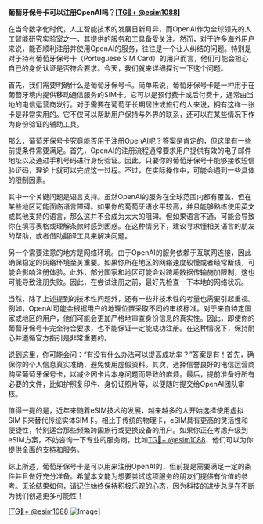 **葡萄牙保号卡可以注册OpenAI吗？[[TG💪+ @esim1088](https://t.me/s/esim1088)]**

在当今数字化时代，人工智能技术的发展日新月异，而OpenAI作为全球领先的人工智能研究实验室之一，其提供的服务和工具备受关注。然而，对于许多海外用户来说，能否顺利注册并使用OpenAI的服务，往往是一个让人纠结的问题。特别是对于持有葡萄牙保号卡（Portuguese SIM Card）的用户而言，他们可能会担心自己的身份认证是否符合要求。今天，我们就来详细探讨一下这个问题。

首先，我们需要明确什么是葡萄牙保号卡。简单来说，葡萄牙保号卡是一种用于在葡萄牙境内提供移动通信服务的SIM卡。它可以是预付费卡或后付费卡，通常由当地的电信运营商发行。对于需要在葡萄牙长期居住或旅行的人来说，拥有这样一张卡是非常实用的。它不仅可以帮助用户保持与外界的联系，还可以在某些情况下作为身份验证的辅助工具。

那么，葡萄牙保号卡究竟能否用于注册OpenAI呢？答案是肯定的，但这里有一些前提条件需要满足。首先，OpenAI的注册流程通常要求用户提供有效的电子邮件地址以及通过手机号码进行身份验证。因此，只要你的葡萄牙保号卡能够接收短信验证码，理论上就可以完成这一过程。不过，在实际操作中，可能会遇到一些具体的限制因素。

其中一个关键问题是语言支持。虽然OpenAI的服务在全球范围内都有覆盖，但在某些地区可能面临语言障碍。如果你的葡萄牙语水平较高，并且能够熟练使用英文或其他支持的语言，那么这并不会成为太大的阻碍。但如果语言不通，可能会导致你在填写表格或理解条款时感到困惑。在这种情况下，建议寻求懂相关语言的朋友的帮助，或者借助翻译工具来解决问题。

另一个需要注意的地方是网络环境。由于OpenAI的服务依赖于互联网连接，因此确保稳定的网络环境至关重要。如果你所在地区的网络速度较慢或者经常断线，可能会影响注册体验。此外，部分国家和地区可能会对跨境数据传输施加限制，这也可能导致注册失败。因此，在尝试注册之前，最好先检查一下本地的网络状况。

当然，除了上述提到的技术性问题外，还有一些非技术性的考量也需要引起重视。例如，OpenAI可能会根据用户的地理位置采取不同的审核标准。对于来自特定国家或地区的用户，他们可能会更加严格地审查身份信息的真实性。因此，即使你的葡萄牙保号卡完全符合要求，也不能保证一定能成功注册。在这种情况下，保持耐心并遵循官方指引是非常重要的。

说到这里，你可能会问：“有没有什么办法可以提高成功率？”答案是有！首先，确保你的个人信息真实准确，避免使用虚假资料。其次，选择信誉良好的电信运营商购买葡萄牙保号卡，以减少因卡片本身问题而导致的麻烦。最后，提前准备好所有必要的文件，比如护照复印件、身份证照片等，以便随时提交给OpenAI团队审核。

值得一提的是，近年来随着eSIM技术的发展，越来越多的人开始选择使用虚拟SIM卡来替代传统实体SIM卡。相比于传统的物理卡，eSIM具有更高的灵活性和便捷性，特别适合那些频繁跨国旅行或更换设备的用户。如果你正在考虑升级到eSIM方案，不妨咨询一下专业的服务商，比如[TG💪+ @esim1088](https://t.me/s/esim1088)，他们可以为你提供全面的支持和服务。

综上所述，葡萄牙保号卡是可以用来注册OpenAI的，但前提是需要满足一定的条件并且做好充分准备。希望本文能为想要尝试这项服务的朋友们提供有价值的参考。无论结果如何，请记住始终保持积极乐观的心态，因为科技的进步总是在不断为我们创造更多可能性！

[[TG💪+ @esim1088](https://t.me/s/esim1088) ![Image](https://i.postimg.cc/4NQfJmqS/Snipaste-2025-05-13-00-14-12.png)]